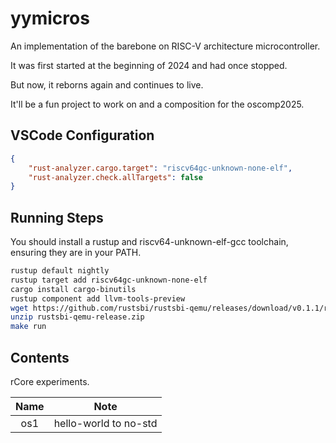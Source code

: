 # yymicros

An implementation of the barebone on RISC-V architecture microcontroller.

It was first started at the beginning of 2024 and had once stopped.

But now, it reborns again and continues to live.

It'll be a fun project to work on and a composition for the oscomp2025.

## VSCode Configuration

```json
{
    "rust-analyzer.cargo.target": "riscv64gc-unknown-none-elf",
    "rust-analyzer.check.allTargets": false
}
```

## Running Steps

You should install a rustup and riscv64-unknown-elf-gcc toolchain, ensuring they are in your PATH.

```bash
rustup default nightly
rustup target add riscv64gc-unknown-none-elf
cargo install cargo-binutils
rustup component add llvm-tools-preview
wget https://github.com/rustsbi/rustsbi-qemu/releases/download/v0.1.1/rustsbi-qemu-release.zip
unzip rustsbi-qemu-release.zip
make run
```

## Contents

rCore experiments.

|Name|Note|
|:-:|:-:|
|os1|hello-world to no-std|
